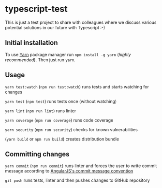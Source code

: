 # typescript-test
This is just a test project to share with colleagues where we discuss various potential solutions in our future with Typescript :-)

## Initial installation

To use [Yarn](https://yarnpkg.com) package manager run `npm install -g yarn` (_highly recommended_).
Then just run `yarn`.

## Usage

`yarn test:watch` (`npm run test:watch`) runs tests and starts watching for changes

`yarn test` (`npm test`) runs tests once (without watching)

`yarn lint` (`npm run lint`) runs linter

`yarn coverage` (`npm run coverage`) runs code coverage

`yarn security` (`npm run security`) checks for known vulnerabilities

(`yarn build` or `npm run build`) creates distribution bundle

## Committing changes

`yarn commit` (`npm run commit`) runs linter and forces the user to write commit message according to [AngularJS's commit message convention](https://github.com/angular/angular.js/blob/master/CONTRIBUTING.md#-git-commit-guidelines)  

`git push` runs tests, linter and then pushes changes to GitHub repository
